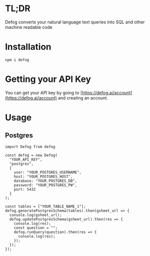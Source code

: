 # TL;DR
Defog converts your natural language text queries into SQL and other machine readable code

# Installation
`npm i defog`

# Getting your API Key
You can get your API key by going to [https://defog.ai/account](https://defog.ai/account) and creating an account.

# Usage

## Postgres
```
import Defog from defog

const defog = new Defog(
  "YOUR_API_KEY",
  "postgres", 
  {
    user: "YOUR_POSTGRES_USERNAME",
    host: "YOUR_POSTGRES_HOST",
    database: "YOUR_POSTGRES_DB",
    password: "YOUR_POSTGRES_PW",
    port: 5432
  }
);

const tables = ["YOUR_TABLE_NAME_1"];
defog.generatePostgresSchema(tables).then(gsheet_url => {
  console.log(gsheet_url);
  defog.updatePostgresSchema(gsheet_url).then(res => {
    console.log(res);
    const question = "";
    defog.runQuery(question).then(res => {
      console.log(res);
    });
  });
});
```